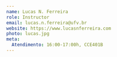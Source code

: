 ```yaml
---
name: Lucas N. Ferreira
role: Instructor
email: lucas.n.ferreira@ufv.br
website: https://www.lucasnferreira.com
photo: lucas.jpg
meta:
  Atendimento: 16:00-17:00h, CCE401B
---
```


<!-- [Schedule an appointment](#){: .btn .btn-outline } -->
